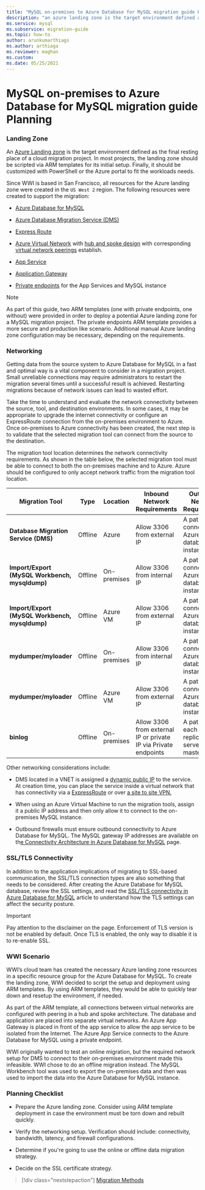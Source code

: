 ```yaml
---
title: "MySQL on-premises to Azure Database for MySQL migration guide Planning"
description: "an azure landing zone is the target environment defined as the final resting place of a cloud migration project."
ms.service: mysql
ms.subservice: migration-guide
ms.topic: how-to
author: arunkumarthiags 
ms.author: arthiaga
ms.reviewer: maghan
ms.custom:
ms.date: 05/25/2021
---
```


# MySQL on-premises to Azure Database for MySQL migration guide Planning

### Landing Zone

An [Azure Landing zone](/azure/cloud-adoption-framework/ready/landing-zone/) is the target environment defined as the final resting place of a cloud migration project. In most projects, the landing zone should be scripted via ARM templates for its initial setup. Finally, it should be customized with PowerShell or the Azure portal to fit the workloads needs.

Since WWI is based in San Francisco, all resources for the Azure landing zone were created in the `US West 2` region. The following resources were created to support the migration:

  - [Azure Database for MySQL ](/azure/mysql/quickstart-create-mysql-server-database-using-azure-portal)

  - [Azure Database Migration Service (DMS) ](/azure/dms/quickstart-create-data-migration-service-portal)

  - [Express Route ](/azure/expressroute/expressroute-introduction)

  - [Azure Virtual Network](/azure/virtual-network/quick-create-portal) with [hub and spoke design](/azure/architecture/reference-architectures/hybrid-networking/hub-spoke) with corresponding [virtual network peerings](/azure/virtual-network/virtual-network-peering-overview) establish.

  - [App Service ](/azure/app-service/overview)

  - [Application Gateway ](/azure/load-balancer/quickstart-load-balancer-standard-internal-portal?tabs=option-1-create-internal-load-balancer-standard)

  - [Private endpoints](/azure/private-link/private-endpoint-overview) for the App Services and MySQL instance

> [!NOTE]
> As part of this guide, two ARM templates (one with private endpoints, one without) were provided in order to deploy a potential Azure landing zone for a MySQL migration project. The private endpoints ARM template provides a more secure and production like scenario. Additional manual Azure landing zone configuration may be necessary, depending on the requirements.

### Networking

Getting data from the source system to Azure Database for MySQL in a fast and optimal way is a vital component to consider in a migration project. Small unreliable connections may require administrators to restart the migration several times until a successful result is achieved. Restarting migrations because of network issues can lead to wasted effort.

Take the time to understand and evaluate the network connectivity between the source, tool, and destination environments. In some cases, it may be appropriate to upgrade the internet connectivity or configure an ExpressRoute connection from the on-premises environment to Azure. Once on-premises to Azure connectivity has been created, the next step is to validate that the selected migration tool can connect from the source to the destination.

The migration tool location determines the network connectivity requirements. As shown in the table below, the selected migration tool must be able to connect to both the on-premises machine and to Azure. Azure should be configured to only accept network traffic from the migration tool location.

| Migration Tool                             | Type              | Location        | Inbound Network Requirements                                    | Outbound Network Requirements                          |
|--------------------------------------------|-------------------|-----------------|-----------------------------------------------------------------|--------------------------------------------------------|
| **Database Migration Service (DMS)**           | Offline           | Azure           | Allow 3306 from external IP                                     | A path to connect to the Azure MySQL database instance |
| **Import/Export (MySQL Workbench, mysqldump)** | Offline           | On-premises     | Allow 3306 from internal IP                                     | A path to connect to the Azure MySQL database instance |
| **Import/Export (MySQL Workbench, mysqldump)** | Offline           | Azure VM        | Allow 3306 from external IP                                     | A path to connect to the Azure MySQL database instance |
| **mydumper/myloader**                          | Offline           | On-premises     | Allow 3306 from internal IP                                     | A path to connect to the Azure MySQL database instance |
| **mydumper/myloader**                          | Offline           | Azure VM        | Allow 3306 from external IP                                     | A path to connect to the Azure MySQL database instance |
| **binlog**                                     | Offline           | On-premises     | Allow 3306 from external IP or private IP via Private endpoints | A path for each replication server to the master       |

Other networking considerations include:

  - DMS located in a VNET is assigned a [dynamic public IP](../dms/faq#setup) to the service. At creation time, you can place the service inside a virtual network that has connectivity via a [ExpressRoute](/azure/expressroute/expressroute-introduction) or over [a site to site VPN. ](/azure/vpn-gateway/vpn-gateway-howto-site-to-site-resource-manager-portal)

  - When using an Azure Virtual Machine to run the migration tools, assign it a public IP address and then only allow it to connect to the on-premises MySQL instance.

  - Outbound firewalls must ensure outbound connectivity to Azure Database for MySQL. The MySQL gateway IP addresses are available on th[e Connectivity Architecture in Azure Database for MySQL](/azure/mysql/concepts-connectivity-architecture#azure-database-for-mysql-gateway-ip-addresses) page.

### SSL/TLS Connectivity

In addition to the application implications of migrating to SSL-based communication, the SSL/TLS connection types are also something that needs to be considered. After creating the Azure Database for MySQL database, review the SSL settings, and read the [SSL/TLS connectivity in Azure Database for MySQL](/azure/mysql/concepts-ssl-connection-security) article to understand how the TLS settings can affect the security posture.

> [!Important]
> Pay attention to the disclaimer on the page. Enforcement of TLS version is not be enabled by default. Once TLS is enabled, the only way to disable it is to re-enable SSL.

### WWI Scenario

WWI’s cloud team has created the necessary Azure landing zone resources in a specific resource group for the Azure Database for MySQL. To create the landing zone, WWI decided to script the setup and deployment using ARM templates. By using ARM templates, they would be able to quickly tear down and resetup the environment, if needed.

As part of the ARM template, all connections between virtual networks are configured with peering in a hub and spoke architecture. The database and application are placed into separate virtual networks. An Azure App Gateway is placed in front of the app service to allow the app service to be isolated from the Internet. The Azure App Service connects to the Azure Database for MySQL using a private endpoint.

WWI originally wanted to test an online migration, but the required network setup for DMS to connect to their on-premises environment made this infeasible. WWI chose to do an offline migration instead. The MySQL Workbench tool was used to export the on-premises data and then was used to import the data into the Azure Database for MySQL instance.

### Planning Checklist

  - Prepare the Azure landing zone. Consider using ARM template deployment in case the environment must be torn down and rebuilt quickly.

  - Verify the networking setup. Verification should include: connectivity, bandwidth, latency, and firewall configurations.

  - Determine if you're going to use the online or offline data migration strategy.

  - Decide on the SSL certificate strategy.  


> [!div class="nextstepaction"]
> [Migration Methods](./migration-methods.md)
